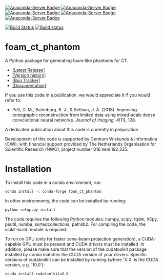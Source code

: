 [![Anaconda-Server Badge](https://anaconda.org/conda-forge/foam_ct_phantom/badges/version.svg)](https://anaconda.org/conda-forge/foam_ct_phantom) [![Anaconda-Server Badge](https://anaconda.org/conda-forge/foam_ct_phantom/badges/latest_release_date.svg)](https://anaconda.org/conda-forge/foam_ct_phantom) [![Anaconda-Server Badge](https://anaconda.org/conda-forge/foam_ct_phantom/badges/platforms.svg)](https://anaconda.org/conda-forge/foam_ct_phantom) [![Anaconda-Server Badge](https://anaconda.org/conda-forge/foam_ct_phantom/badges/license.svg)](https://anaconda.org/conda-forge/foam_ct_phantom) [![Anaconda-Server Badge](https://anaconda.org/conda-forge/foam_ct_phantom/badges/downloads.svg)](https://anaconda.org/conda-forge/foam_ct_phantom)

[![Build Status](https://travis-ci.com/dmpelt/foam_ct_phantom.svg?branch=master)](https://travis-ci.com/dmpelt/foam_ct_phantom) [![Build status](https://ci.appveyor.com/api/projects/status/qp6ceia7iu05v7kr/branch/master?svg=true)](https://ci.appveyor.com/project/dmpelt/foam-ct-phantom/branch/master)


# foam_ct_phantom


A Python package for generating foam-like phantoms for CT.

* [\[Latest Release\]](https://github.com/dmpelt/foam_ct_phantom/releases/latest)
* [\[Version history\]](https://github.com/dmpelt/foam_ct_phantom/blob/master/CHANGELOG.md)
* [\[Bug Tracker\]](https://github.com/dmpelt/foam_ct_phantom/issues)
* [\[Documentation\]](https://dmpelt.github.io/foam_ct_phantom/)

If you use this code in a publication, we would appreciate it if you would refer to:

* Pelt, D. M., Batenburg, K. J., & Sethian, J. A. (2018). Improving tomographic reconstruction from limited data using mixed-scale dense convolutional neural networks. *Journal of Imaging, 4*(11), 128.

A dedicated publication about this code is currently in preparation.

Development of this code is supported by Centrum Wiskunde & Informatica (CWI), with financial support provided by The Netherlands Organisation for Scientific Research (NWO), project number 016.Veni.192.235.

# Installation

To install this code in a conda environment, run:

```bash
conda install -c conda-forge foam_ct_phantom
```

In other environments, the code can be installed by running:

```bash
python setup.py install
```

The code requires the following Python modules: numpy, scipy, tqdm, h5py, psutil, numba, sortedcollections, pathlib2.
For compiling the code, the scikit-build module is required.

To run on GPU (only for faster cone-beam projection generation), a CUDA-capable GPU must be present and CUDA drivers must be installed. In addition, please make
sure that the version of the cudatoolkit package installed by conda matches the CUDA version of your drivers. Specific versions
of cudatoolkit can be installed by running (where 'X.X' is the CUDA version, e.g. '10.0'):

```bash
conda install cudatoolkit=X.X
```
